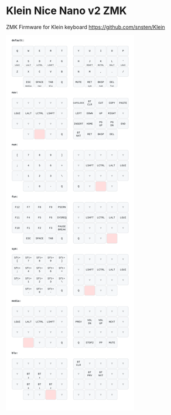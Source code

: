 # Klein Nice Nano v2 ZMK

ZMK Firmware for Klein keyboard https://github.com/snsten/Klein

![keyboard layout](keymap-drawer/klein.svg)
